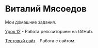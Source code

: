 

# Виталий Мясоедов
Мои домашние задания.

[Урок 12](https://vitaliymyasoedov.github.io/lession_12 "Моя домашка") - Работа репозиторием на GitHub.

[Тестовый сайт](https://vitaliymyasoedov.github.io/test_site "Тестовый сайт") - Работа с сайтом.
